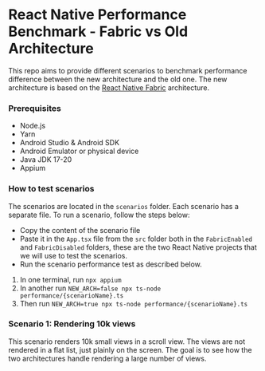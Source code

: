 # React Native Performance Benchmark - Fabric vs Old Architecture

This repo aims to provide different scenarios to benchmark performance difference between the new architecture and the old one. The new architecture is based on the [React Native Fabric](https://reactnative.dev/architecture/fabric-renderer) architecture. 

### Prerequisites

- Node.js
- Yarn
- Android Studio & Android SDK
- Android Emulator or physical device
- Java JDK 17-20
- Appium

### How to test scenarios

The scenarios are located in the `scenarios` folder. Each scenario has a separate file. To run a scenario, follow the steps below:

- Copy the content of the scenario file
- Paste it in the `App.tsx` file from the `src` folder both in the `FabricEnabled` and `FabricDisabled` folders, these are the two React Native projects that we will use to test the scenarios.
- Run the scenario performance test as described below.

1. In one terminal, run `npx appium`
2. In another run `NEW_ARCH=false npx ts-node performance/{scenarioName}.ts`
3. Then run `NEW_ARCH=true npx ts-node performance/{scenarioName}.ts`

### Scenario 1: Rendering 10k views

This scenario renders 10k small views in a scroll view. The views are not rendered in a flat list, just plainly on the screen. The goal is to see how the two architectures handle rendering a large number of views. 



